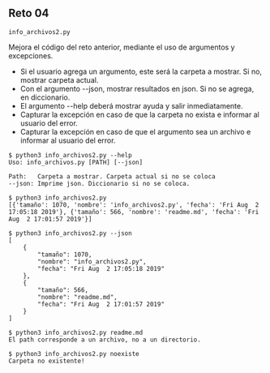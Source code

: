 ## Reto 04

`info_archivos2.py`

Mejora el código del reto anterior, mediante el uso de argumentos y excepciones.
* Si el usuario agrega un argumento, este será la carpeta a mostrar. Si no, mostrar carpeta actual.
* Con el argumento --json, mostrar resultados en json. Si no se agrega, en diccionario.
* El argumento --help deberá mostrar ayuda y salir inmediatamente.
* Capturar la excepción en caso de que la carpeta no exista e informar al usuario del error.
* Capturar la excepción en caso de que el argumento sea un archivo e informar al usuario del error.

```
$ python3 info_archivos2.py --help
Uso: info_archivos.py [PATH] [--json]

Path:   Carpeta a mostrar. Carpeta actual si no se coloca
--json: Imprime json. Diccionario si no se coloca.

$ python3 info_archivos2.py 
[{'tamaño': 1070, 'nombre': 'info_archivos2.py', 'fecha': 'Fri Aug  2 17:05:18 2019'}, {'tamaño': 566, 'nombre': 'readme.md', 'fecha': 'Fri Aug  2 17:01:57 2019'}]

$ python3 info_archivos2.py --json
[
    {
        "tamaño": 1070, 
        "nombre": "info_archivos2.py", 
        "fecha": "Fri Aug  2 17:05:18 2019"
    }, 
    {
        "tamaño": 566, 
        "nombre": "readme.md", 
        "fecha": "Fri Aug  2 17:01:57 2019"
    }
]

$ python3 info_archivos2.py readme.md 
El path corresponde a un archivo, no a un directorio.

$ python3 info_archivos2.py noexiste
Carpeta no existente!
```
